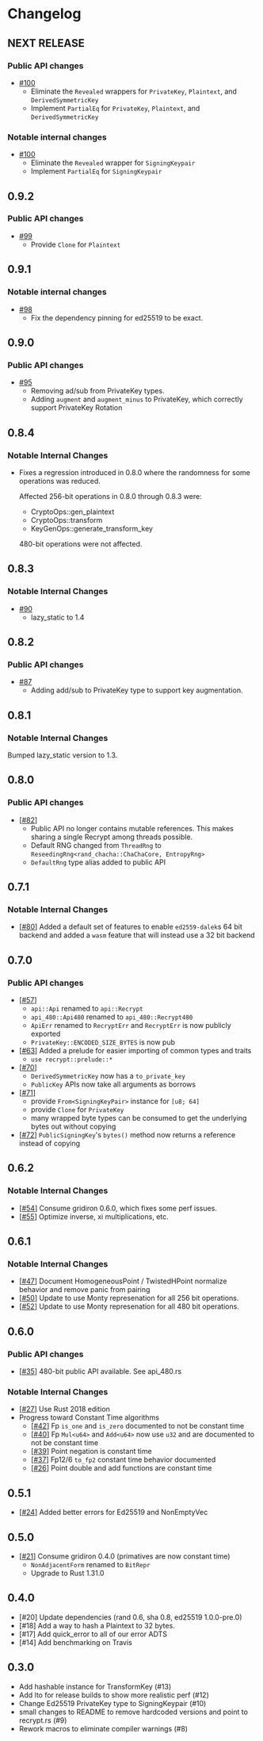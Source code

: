 # Changelog

## NEXT RELEASE

### Public API changes
- [#100](#100)
  - Eliminate the `Revealed` wrappers for `PrivateKey`, `Plaintext`, and `DerivedSymmetricKey`
  - Implement `PartialEq` for  `PrivateKey`, `Plaintext`, and `DerivedSymmetricKey`

### Notable internal changes
- [#100](#100)
  - Eliminate the `Revealed` wrapper for `SigningKeypair`
  - Implement `PartialEq` for `SigningKeypair`

## 0.9.2

### Public API changes

- [#99](#99)
  - Provide `Clone` for `Plaintext`

## 0.9.1

### Notable internal changes

- [#98](#98)
  - Fix the dependency pinning for ed25519 to be exact.

## 0.9.0

### Public API changes

- [#95](#95)
  - Removing ad/sub from PrivateKey types.
  - Adding `augment` and `augment_minus` to PrivateKey, which correctly support PrivateKey Rotation

## 0.8.4

### Notable Internal Changes

- Fixes a regression introduced in 0.8.0 where the randomness for some operations was reduced.

  Affected 256-bit operations in 0.8.0 through 0.8.3 were:

  - CryptoOps::gen_plaintext
  - CryptoOps::transform
  - KeyGenOps::generate_transform_key

  480-bit operations were not affected.

## 0.8.3

### Notable Internal Changes

- [#90](#90)
  - lazy_static to 1.4

## 0.8.2

### Public API changes

- [#87](#87)
  - Adding add/sub to PrivateKey type to support key augmentation.

## 0.8.1

### Notable Internal Changes

Bumped lazy_static version to 1.3.

## 0.8.0

### Public API changes

- [[#82](#82)]
  - Public API no longer contains mutable references. This makes sharing a single Recrypt among threads possible.
  - Default RNG changed from `ThreadRng` to `ReseedingRng<rand_chacha::ChaChaCore, EntropyRng>`
  - `DefaultRng` type alias added to public API

## 0.7.1

### Notable Internal Changes

- [[#80](#80)] Added a default set of features to enable `ed2559-dalek`s 64 bit backend and added a `wasm` feature that will instead use a 32 bit backend

## 0.7.0

### Public API changes

- [[#57](#57)]
  - `api::Api` renamed to `api::Recrypt`
  - `api_480::Api480` renamed to `api_480::Recrypt480`
  - `ApiErr` renamed to `RecryptErr` and `RecryptErr` is now publicly exported
  - `PrivateKey::ENCODED_SIZE_BYTES` is now pub
- [[#63](#63)] Added a prelude for easier importing of common types and traits
  - `use recrypt::prelude::*`
- [[#70](#70)]
  - `DerivedSymmetricKey` now has a `to_private_key`
  - `PublicKey` APIs now take all arguments as borrows
- [[#71](#71)]
  - provide `From<SigningKeyPair>` instance for `[u8; 64]`
  - provide `Clone` for `PrivateKey`
  - many wrapped byte types can be consumed to get the underlying bytes out without copying
- [[#72](#72)] `PublicSigningKey`'s `bytes()` method now returns a reference instead of copying

## 0.6.2

### Notable Internal Changes

- [[#54](#54)] Consume gridiron 0.6.0, which fixes some perf issues.
- [[#55](#55)] Optimize inverse, xi multiplications, etc.

## 0.6.1

### Notable Internal Changes

- [[#47](#47)] Document HomogeneousPoint / TwistedHPoint normalize behavior and remove panic from pairing
- [[#50](#50)] Update to use Monty represenation for all 256 bit operations.
- [[#52](#52)] Update to use Monty represenation for all 480 bit operations.

## 0.6.0

### Public API changes

- [[#35](#35)] 480-bit public API available. See api_480.rs

### Notable Internal Changes

- [[#27](#27)] Use Rust 2018 edition
- Progress toward Constant Time algorithms
  - [[#42](#42)] Fp `is_one` and `is_zero` documented to not be constant time
  - [[#40](#40)] Fp `Mul<u64>` and `Add<u64>` now use `u32` and are documented to not be constant time
  - [[#39](#39)] Point negation is constant time
  - [[#37](#37)] Fp12/6 `to_fp2` constant time behavior documented
  - [[#26](#26)] Point double and add functions are constant time

## 0.5.1

- [[#24](#24)] Added better errors for Ed25519 and NonEmptyVec

## 0.5.0

- [[#21](#21)] Consume gridiron 0.4.0 (primatives are now constant time)
  - `NonAdjacentForm` renamed to `BitRepr`
  - Upgrade to Rust 1.31.0

## 0.4.0

- [#20] Update dependencies (rand 0.6, sha 0.8, ed25519 1.0.0-pre.0)
- [#18] Add a way to hash a Plaintext to 32 bytes.
- [#17] Add quick_error to all of our error ADTS
- [#14] Add benchmarking on Travis

## 0.3.0

- Add hashable instance for TransformKey (#13)
- Add lto for release builds to show more realistic perf (#12)
- Change Ed25519 PrivateKey type to SigningKeypair (#10)
- small changes to README to remove hardcoded versions and point to recrypt.rs (#9)
- Rework macros to eliminate compiler warnings (#8)
